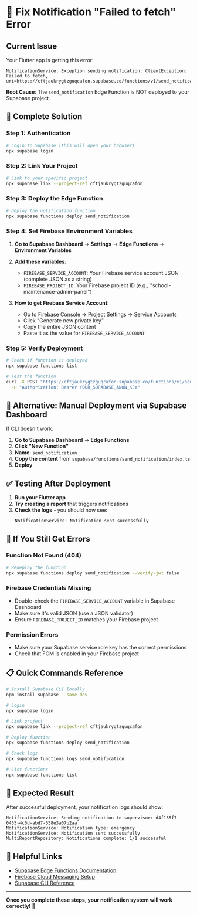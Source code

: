 # 🚨 Fix Notification "Failed to fetch" Error

## **Current Issue**
Your Flutter app is getting this error:
```
NotificationService: Exception sending notification: ClientException: Failed to fetch, uri=https://cftjaukrygtzguqcafon.supabase.co/functions/v1/send_notification
```

**Root Cause**: The `send_notification` Edge Function is NOT deployed to your Supabase project.

## 🚀 **Complete Solution**

### **Step 1: Authentication**
```bash
# Login to Supabase (this will open your browser)
npx supabase login
```

### **Step 2: Link Your Project**
```bash
# Link to your specific project
npx supabase link --project-ref cftjaukrygtzguqcafon
```

### **Step 3: Deploy the Edge Function**
```bash
# Deploy the notification function
npx supabase functions deploy send_notification
```

### **Step 4: Set Firebase Environment Variables**

1. **Go to Supabase Dashboard** → **Settings** → **Edge Functions** → **Environment Variables**

2. **Add these variables**:
   - `FIREBASE_SERVICE_ACCOUNT`: Your Firebase service account JSON (complete JSON as a string)
   - `FIREBASE_PROJECT_ID`: Your Firebase project ID (e.g., "school-maintenance-admin-panel")

3. **How to get Firebase Service Account**:
   - Go to Firebase Console → Project Settings → Service Accounts
   - Click "Generate new private key"
   - Copy the entire JSON content
   - Paste it as the value for `FIREBASE_SERVICE_ACCOUNT`

### **Step 5: Verify Deployment**
```bash
# Check if function is deployed
npx supabase functions list

# Test the function
curl -X POST "https://cftjaukrygtzguqcafon.supabase.co/functions/v1/send_notification?debug" \
  -H "Authorization: Bearer YOUR_SUPABASE_ANON_KEY"
```

## 🔧 **Alternative: Manual Deployment via Supabase Dashboard**

If CLI doesn't work:

1. **Go to Supabase Dashboard** → **Edge Functions**
2. **Click "New Function"**
3. **Name**: `send_notification`
4. **Copy the content** from `supabase/functions/send_notification/index.ts`
5. **Deploy**

## ✅ **Testing After Deployment**

1. **Run your Flutter app**
2. **Try creating a report** that triggers notifications
3. **Check the logs** - you should now see:
   ```
   NotificationService: Notification sent successfully
   ```

## 🚨 **If You Still Get Errors**

### **Function Not Found (404)**
```bash
# Redeploy the function
npx supabase functions deploy send_notification --verify-jwt false
```

### **Firebase Credentials Missing**
- Double-check the `FIREBASE_SERVICE_ACCOUNT` variable in Supabase Dashboard
- Make sure it's valid JSON (use a JSON validator)
- Ensure `FIREBASE_PROJECT_ID` matches your Firebase project

### **Permission Errors**
- Make sure your Supabase service role key has the correct permissions
- Check that FCM is enabled in your Firebase project

## 📋 **Quick Commands Reference**

```bash
# Install Supabase CLI locally
npm install supabase --save-dev

# Login
npx supabase login

# Link project
npx supabase link --project-ref cftjaukrygtzguqcafon

# Deploy function
npx supabase functions deploy send_notification

# Check logs
npx supabase functions logs send_notification

# List functions
npx supabase functions list
```

## 🎯 **Expected Result**

After successful deployment, your notification logs should show:
```
NotificationService: Sending notification to supervisor: d4f155f7-0455-4c6d-abd7-558e3a07b2aa
NotificationService: Notification type: emergency
NotificationService: Notification sent successfully
MultiReportRepository: Notifications complete: 1/1 successful
```

## 🔗 **Helpful Links**

- [Supabase Edge Functions Documentation](https://supabase.com/docs/guides/functions)
- [Firebase Cloud Messaging Setup](https://firebase.google.com/docs/cloud-messaging)
- [Supabase CLI Reference](https://supabase.com/docs/reference/cli)

---

**Once you complete these steps, your notification system will work correctly! 🎉** 